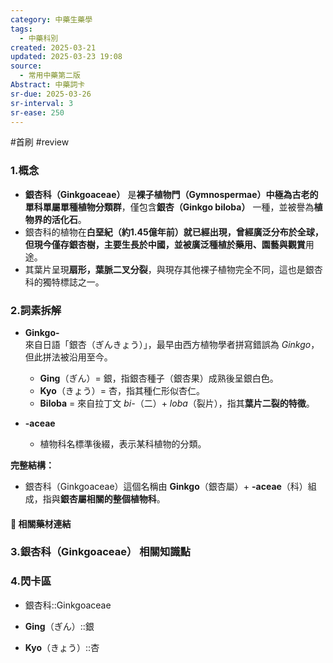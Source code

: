 ```yaml
---
category: 中藥生藥學
tags:
  - 中藥科別
created: 2025-03-21
updated: 2025-03-23 19:08
source:
  - 常用中藥第二版
Abstract: 中藥詞卡
sr-due: 2025-03-26
sr-interval: 3
sr-ease: 250
---
```

#首刷 #review
### 1.概念
- **銀杏科（Ginkgoaceae）** 是**裸子植物門（Gymnospermae）中極為古老的單科單屬單種植物分類群**，僅包含**銀杏（Ginkgo biloba）** 一種，並被譽為**植物界的活化石**。  
- 銀杏科的植物在**白堊紀（約1.45億年前）**就已經出現，曾經廣泛分布於全球，但現今僅存銀杏樹，主要生長於中國，並被廣泛種植於**藥用、園藝與觀賞**用途。  
- 其葉片呈現**扇形，葉脈二叉分裂**，與現存其他裸子植物完全不同，這也是銀杏科的獨特標誌之一。  

### 2.詞素拆解
- **Ginkgo-**  
  來自日語「銀杏（ぎんきょう）」，最早由西方植物學者拼寫錯誤為 *Ginkgo*，但此拼法被沿用至今。  
  - **Ging**（ぎん）= 銀，指銀杏種子（銀杏果）成熟後呈銀白色。  
  - **Kyo**（きょう）= 杏，指其種仁形似杏仁。  
  - **Biloba** = 來自拉丁文 *bi-*（二）+ *loba*（裂片），指其**葉片二裂的特徵**。  

- **-aceae**  
  - 植物科名標準後綴，表示某科植物的分類。  

**完整結構：**
- 銀杏科（Ginkgoaceae）這個名稱由 **Ginkgo**（銀杏屬）+ **-aceae**（科）組成，指與**銀杏屬相關的整個植物科**。

#### 📌 相關藥材連結




### 3.銀杏科（Ginkgoaceae） 相關知識點




### 4.閃卡區


- 銀杏科::Ginkgoaceae

- **Ging**（ぎん）::銀

- **Kyo**（きょう）::杏
